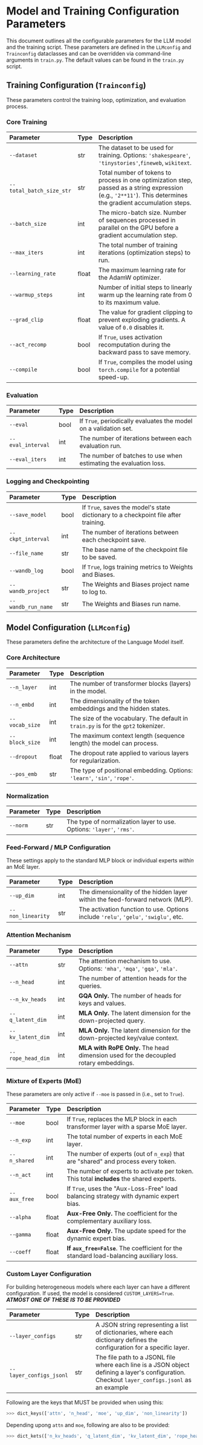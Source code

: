 # Model and Training Configuration Parameters

This document outlines all the configurable parameters for the LLM model and the training script. These parameters are defined in the `LLMconfig` and `Trainconfig` dataclasses and can be overridden via command-line arguments in `train.py`. The default values can be found in the `train.py` script.

## Training Configuration (`Trainconfig`)

These parameters control the training loop, optimization, and evaluation process.

### Core Training

| Parameter | Type | Description |
| :--- | :--- | :--- |
| `--dataset` | str | The dataset to be used for training. Options: `'shakespeare'`, `'tinystories'`,`fineweb`, `wikitext`. |
| `--total_batch_size_str`| str | Total number of tokens to process in one optimization step, passed as a string expression (e.g., `'2**11'`). This determines the gradient accumulation steps. |
| `--batch_size` | int | The micro-batch size. Number of sequences processed in parallel on the GPU before a gradient accumulation step. |
| `--max_iters` | int | The total number of training iterations (optimization steps) to run. |
| `--learning_rate` | float | The maximum learning rate for the AdamW optimizer. |
| `--warmup_steps` | int | Number of initial steps to linearly warm up the learning rate from 0 to its maximum value. |
| `--grad_clip` | float | The value for gradient clipping to prevent exploding gradients. A value of `0.0` disables it. |
| `--act_recomp` | bool | If `True`, uses activation recomputation during the backward pass to save memory. |
| `--compile` | bool | If `True`, compiles the model using `torch.compile` for a potential speed-up. |

### Evaluation

| Parameter | Type | Description |
| :--- | :--- | :--- |
| `--eval` | bool | If `True`, periodically evaluates the model on a validation set. |
| `--eval_interval` | int | The number of iterations between each evaluation run. |
| `--eval_iters` | int | The number of batches to use when estimating the evaluation loss. |

### Logging and Checkpointing

| Parameter | Type | Description |
| :--- | :--- | :--- |
| `--save_model` | bool | If `True`, saves the model's state dictionary to a checkpoint file after training. |
| `--ckpt_interval` | int | The number of iterations between each checkpoint save. |
| `--file_name` | str | The base name of the checkpoint file to be saved. |
| `--wandb_log` | bool | If `True`, logs training metrics to Weights and Biases. |
| `--wandb_project` | str | The Weights and Biases project name to log to. |
| `--wandb_run_name`| str | The Weights and Biases run name. |

## Model Configuration (`LLMconfig`)

These parameters define the architecture of the Language Model itself.

### Core Architecture

| Parameter | Type | Description |
| :--- | :--- | :--- |
| `--n_layer` | int | The number of transformer blocks (layers) in the model. |
| `--n_embd` | int | The dimensionality of the token embeddings and the hidden states. |
| `--vocab_size` | int | The size of the vocabulary. The default in `train.py` is for the `gpt2` tokenizer. |
| `--block_size` | int | The maximum context length (sequence length) the model can process. |
| `--dropout` | float | The dropout rate applied to various layers for regularization. |
| `--pos_emb` | str | The type of positional embedding. Options: `'learn'`, `'sin'`, `'rope'`. |

### Normalization

| Parameter | Type | Description |
| :--- | :--- | :--- |
| `--norm` | str | The type of normalization layer to use. Options: `'layer'`, `'rms'`. |

### Feed-Forward / MLP Configuration

These settings apply to the standard MLP block or individual experts *within* an MoE layer.

| Parameter | Type | Description |
| :--- | :--- | :--- |
| `--up_dim` | int | The dimensionality of the hidden layer within the feed-forward network (MLP). |
| `--non_linearity` | str | The activation function to use. Options include `'relu'`, `'gelu'`, `'swiglu'`, etc. |

### Attention Mechanism

| Parameter | Type | Description |
| :--- | :--- | :--- |
| `--attn` | str | The attention mechanism to use. Options: `'mha'`, `'mqa'`, `'gqa'`, `'mla'`. |
| `--n_head` | int | The number of attention heads for the queries. |
| `--n_kv_heads` | int | **GQA Only.** The number of heads for keys and values. |
| `--q_latent_dim` | int | **MLA Only.** The latent dimension for the down-projected query. |
| `--kv_latent_dim`| int | **MLA Only.** The latent dimension for the down-projected key/value context. |
| `--rope_head_dim`| int | **MLA with RoPE Only.** The head dimension used for the decoupled rotary embeddings. |

### Mixture of Experts (MoE)

These parameters are only active if `--moe` is passed in (i.e., set to `True`).

| Parameter | Type | Description |
| :--- | :--- | :--- |
| `--moe` | bool | If `True`, replaces the MLP block in each transformer layer with a sparse MoE layer. |
| `--n_exp` | int | The total number of experts in each MoE layer. |
| `--n_shared` | int | The number of experts (out of `n_exp`) that are "shared" and process every token. |
| `--n_act` | int | The number of experts to activate per token. This total **includes** the shared experts. |
| `--aux_free` | bool | If `True`, uses the "Aux-Loss-Free" load balancing strategy with dynamic expert bias. |
| `--alpha` | float | **Aux-Free Only.** The coefficient for the complementary auxiliary loss. |
| `--gamma` | float | **Aux-Free Only.** The update speed for the dynamic expert bias. |
| `--coeff` | float | **If `aux_free=False`**. The coefficient for the standard load-balancing auxiliary loss. |

### Custom Layer Configuration

For building heterogeneous models where each layer can have a different configuration. If used, the model is considered `CUSTOM_LAYERS=True`.
***ATMOST ONE OF THESE IS TO BE PROVIDED***

| Parameter | Type | Description |
| :--- | :--- | :--- |
| `--layer_configs` | str | A JSON string representing a list of dictionaries, where each dictionary defines the configuration for a specific layer. |
| `--layer_configs_jsonl` | str | The file path to a JSONL file where each line is a JSON object defining a layer's configuration. Checkout `layer_configs.jsonl` as an example |

Following are the keys that MUST be provided when using this: 
```python
>>> dict_keys(['attn', 'n_head', 'moe', 'up_dim', 'non_linearity'])
```
Depending upong `attn` and `moe`, following are also to be provided:
```python
>>> dict_kets(['n_kv_heads', 'q_latent_dim', 'kv_latent_dim', 'rope_head_dim', 'n_exp', 'n_shared', 'n_act', 'coeff', 'aux_free', 'alpha', 'gamma'])
```
